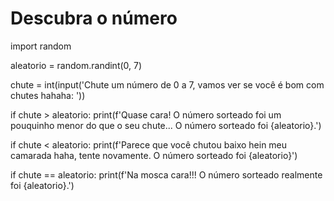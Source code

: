 # Descubra o número
import random

aleatorio = random.randint(0, 7)

chute = int(input('Chute um número de 0 a 7, vamos ver se você é bom com chutes hahaha: '))

if chute > aleatorio:
  print(f'Quase cara! O número sorteado foi um pouquinho menor do que o seu chute... O número sorteado foi {aleatorio}.')
  
if chute < aleatorio:
  print(f'Parece que você chutou baixo hein meu camarada haha, tente novamente. O número sorteado foi {aleatorio}')
  
if chute == aleatorio:
  print(f'Na mosca cara!!! O número sorteado realmente foi {aleatorio}.')
